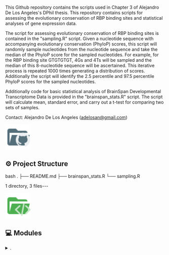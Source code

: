 This Github repository contains the scripts used in Chapter 3 of Alejandro De Los Angeles's DPhil thesis. This repository contains scripts for assessing the evolutionary conservation of RBP binding sites and statistical analyses of gene expression data.

The script for assessing evolutionary conservation of RBP binding sites is contained in the "sampling.R" script. Given a nucleotide sequence with accompanying evolutionary conservation (PhyloP) scores, this script will randomly sample nucleotides from the nucleotide sequence and take the median of the PhyloP score for the sampled nucleotides. For example, for the RBP binding site GTGTGTGT, 4Gs and 4Ts will be sampled and the median of this 8-nucleotide sequence will be ascertained. This iterative process is repeated 1000 times generating a distribution of scores. Additionally the script will identify the 2.5 percentile and 97.5 percentile PhyloP scores for the sampled nucleotides.

Additionally code for basic statistical analysis of BrainSpan Developmental Transcriptome Data is provided in the "brainspan_stats.R" script. The script will calculate mean, standard error, and carry out a t-test for comparing two sets of samples.

Contact: Alejandro De Los Angeles (adelosan@gmail.com)

<img src="https://raw.githubusercontent.com/PKief/vscode-material-icon-theme/ec559a9f6bfd399b82bb44393651661b08aaf7ba/icons/folder-github-open.svg" width="80" />

## ⚙️ Project Structure
bash
.
├── README.md
├── brainspan_stats.R
└── sampling.R

1 directory, 3 files---

<img src="https://raw.githubusercontent.com/PKief/vscode-material-icon-theme/ec559a9f6bfd399b82bb44393651661b08aaf7ba/icons/folder-src-open.svg" width="80" />

## 💻 Modules
<details closed><summary>.</summary>

| File              | Summary                                                                                                                                                                                                                                       |
|:------------------|:----------------------------------------------------------------------------------------------------------------------------------------------------------------------------------------------------------------------------------------------|
| brainspan_stats.R | This code reads in U2AF2 data from Brainspan, finds rows with "frontal cortex" in the brain_region column, calculates the median and standard error for rows before and after row 239, and performs a t-test to compare the two sets of data. |
| sampling.R        | This code performs random re-sampling to compare BRUNOL4 / BRUNOL5 binding site to intron between CACNA1C exon 20 and 21.                                                                                                                     |

</details>



